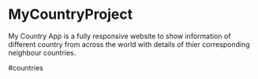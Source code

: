 # MyCountryProject

My Country App is a fully responsive website to show information of different country from across the world with details of thier corresponding neighbour countries.

#countries
